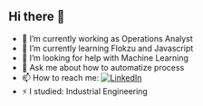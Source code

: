 ## Hi there 👋


- 🔭 I’m currently working as Operations Analyst
- 🌱 I’m currently learning Flokzu and Javascript
- 🤔 I’m looking for help with Machine Learning
- 💬 Ask me about how to automatize process 
- 📫 How to reach me: [![LinkedIn](https://img.shields.io/badge/LinkedIn-0A66C2?style=for-the-badge&logo=linkedin&logoColor=white)](https://www.linkedin.com/in/paul-oh-/)
- ⚡ I studied: Industrial Engineering

